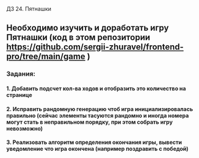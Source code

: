ДЗ 24. Пятнашки

## Необходимо изучить и доработать игру Пятнашки (код в этом репозитории https://github.com/sergii-zhuravel/frontend-pro/tree/main/game )

### Задания:

#### 1. Добавить подсчет кол-ва ходов и отобразить это количество на странице
#### 2. Исправить рандомную генерацию чтоб игра инициализировалась правильно (сейчас элементы тасуются рандомно и иногда номера могут стать в неправильном порядку, при этом собрать игру невозможно)
#### 3. Реализовать алгоритм определения окончания игры, вывести уведомление что игра окончена (например поздравить с победой)